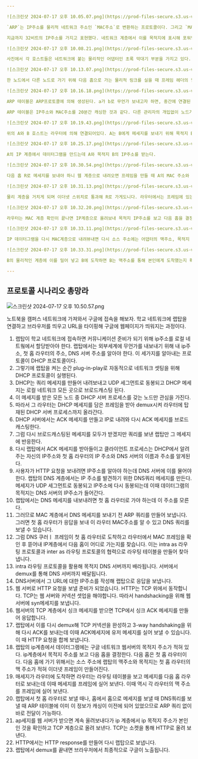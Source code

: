 ```yaml
---

![스크린샷 2024-07-17 오후 10.05.07.png](https://prod-files-secure.s3.us-west-2.amazonaws.com/ad79c095-c62e-4268-8fe9-c9d202ae92f5/01caeb37-551d-4ad3-b0cc-27b91d19456b/%E1%84%89%E1%85%B3%E1%84%8F%E1%85%B3%E1%84%85%E1%85%B5%E1%86%AB%E1%84%89%E1%85%A3%E1%86%BA_2024-07-17_%E1%84%8B%E1%85%A9%E1%84%92%E1%85%AE_10.05.07.png)

`ARP`는 IP주소를 물리적 네트워크 주소인 `MAC주소`로 변환하는 프로토콜이다. 그리고 `MAC 주소`는 네트워크 인터페이스 카드인 NIC에 할당된 고유 식별자 이다.

지금까지 32비트의 IP주소를 가지고 표현했다. 네트워크 계층에서 이를 목적지에 표시해 포워딩 테이블을 작성한다. 실제로 노드에서 노드로 연결되는 링크를 건널 때는 어떤 프레임에 동봉해서 메세지를 보내야한다. IP계층에서 소스와 목적지는 본래 소스 호스트와 목적지 호스트가 아닌 링크의 양 끝에 있는 노드가 소스와 목적지가 된다. 링크를 건낼 때 동봉되는 프레임이 MAC 프레임이며 이 주소가 MAC 주소이다.

![스크린샷 2024-07-17 오후 10.08.21.png](https://prod-files-secure.s3.us-west-2.amazonaws.com/ad79c095-c62e-4268-8fe9-c9d202ae92f5/3f4e328f-6efe-4073-b709-553559cf98d4/%E1%84%89%E1%85%B3%E1%84%8F%E1%85%B3%E1%84%85%E1%85%B5%E1%86%AB%E1%84%89%E1%85%A3%E1%86%BA_2024-07-17_%E1%84%8B%E1%85%A9%E1%84%92%E1%85%AE_10.08.21.png)

사진에서 각 호스트들은 네트워크에 붙는 물리적인 어댑터인 초록 막대기 부분을 가지고 있다. 어댑터에는 각각의 물리적인 MAC 주소가 할당된다. 이는 이들을 연결하는 스위치가 이더넷인지 와이파이인지에 따라 할당된다.

![스크린샷 2024-07-17 오후 10.13.07.png](https://prod-files-secure.s3.us-west-2.amazonaws.com/ad79c095-c62e-4268-8fe9-c9d202ae92f5/a5e5d3ea-a60e-4154-94e6-67b5b306bdff/%E1%84%89%E1%85%B3%E1%84%8F%E1%85%B3%E1%84%85%E1%85%B5%E1%86%AB%E1%84%89%E1%85%A3%E1%86%BA_2024-07-17_%E1%84%8B%E1%85%A9%E1%84%92%E1%85%AE_10.13.07.png)

한 노드에서 다른 노드로 가기 위해 다음 홉으로 가는 물리적 링크를 실을 때 프레임 헤더의 필드의 어댑터의 MAC 주소를 적어 주는 IP주소에 MAC 주소 매핑이 필요하다는 것이다. 이 매핑 정보는 ARP 테이블에 저장되어 있다. 여기에 매핑과 더불어 매핑 정보의 유효시간을 적어둔 TTL 정보도 있다. 이렇게 일정 시간동안 유지가 되는 정보를 soft state라 한다.

![스크린샷 2024-07-17 오후 10.16.18.png](https://prod-files-secure.s3.us-west-2.amazonaws.com/ad79c095-c62e-4268-8fe9-c9d202ae92f5/07193b1e-6d8d-43f2-a2f9-a76ada7cb3fe/%E1%84%89%E1%85%B3%E1%84%8F%E1%85%B3%E1%84%85%E1%85%B5%E1%86%AB%E1%84%89%E1%85%A3%E1%86%BA_2024-07-17_%E1%84%8B%E1%85%A9%E1%84%92%E1%85%AE_10.16.18.png)

ARP 테이블은 ARP프로토콜에 의해 생성된다. a가 b로 무언가 보내고자 하면, 중간에 연결된 이더넷 스위치를 위해 이더넷 프레임에 자신과 b의 mac 주소를 실어줘야한다. 그러나 a가 b의 MAC주소를 모르니 a는 ARP 쿼리를 브로드캐스팅 하는데 쿼리에 b의 IP주소를 실어 보낸다. 브로드캐스팅 하면 네트워크의 모든 노드들이 받아 보게 되는데 b는 그 IP주소와 자신이 일치하니 a의 요청을 알아차리고 a에 ARP retrive하여 MAC주소를 보낸다.

ARP 테이블은 IP주소와 MAC주소를 20분간 캐싱한 것과 같다. 다른 관리자의 개입없이 노드가 직접 ARP 테이블을 셋팅할 수 있으니 즉시 시작 가능한 플러그인 플레이 방식이다.

![스크린샷 2024-07-17 오후 10.19.43.png](https://prod-files-secure.s3.us-west-2.amazonaws.com/ad79c095-c62e-4268-8fe9-c9d202ae92f5/25708876-5cb1-451a-9ef1-0e93e6812984/%E1%84%89%E1%85%B3%E1%84%8F%E1%85%B3%E1%84%85%E1%85%B5%E1%86%AB%E1%84%89%E1%85%A3%E1%86%BA_2024-07-17_%E1%84%8B%E1%85%A9%E1%84%92%E1%85%AE_10.19.43.png)

위의 A와 B 호스트는 라우터에 의해 연결되어있다. A는 B에게 메세지를 보내기 위해 목적지 B의 IP주소를 알고 있어야한다. A는 B로 메세지를 보내기 위해 first hop라우터로 보내야한다. 이 때 라우터 R로 무언가를 보내려면 라우터 R의 맥 주소를 알아야한다. a에서 b로 가기 위한 다음 홉은 R이라는 결정을 IP에서 이뤄진다. R의 MAC 주소는 ARP에 의해 알 수 있다. A는 B의 IP 주소를 알기 전 URL name을 알고있는데 DNS를 통해 URL과 해당 IP주소를 알 수 있다.

![스크린샷 2024-07-17 오후 10.25.17.png](https://prod-files-secure.s3.us-west-2.amazonaws.com/ad79c095-c62e-4268-8fe9-c9d202ae92f5/c208f0b2-fa6f-4c04-9da7-ecc7ac85335c/%E1%84%89%E1%85%B3%E1%84%8F%E1%85%B3%E1%84%85%E1%85%B5%E1%86%AB%E1%84%89%E1%85%A3%E1%86%BA_2024-07-17_%E1%84%8B%E1%85%A9%E1%84%92%E1%85%AE_10.25.17.png)

A의 IP 계층에서 데이터그램을 만드는데 A와 목적지 B의 IP주소를 받는다.

![스크린샷 2024-07-17 오후 10.30.54.png](https://prod-files-secure.s3.us-west-2.amazonaws.com/ad79c095-c62e-4268-8fe9-c9d202ae92f5/2f447f96-ebfd-4569-a41b-65a8987a2b69/%E1%84%89%E1%85%B3%E1%84%8F%E1%85%B3%E1%84%85%E1%85%B5%E1%86%AB%E1%84%89%E1%85%A3%E1%86%BA_2024-07-17_%E1%84%8B%E1%85%A9%E1%84%92%E1%85%AE_10.30.54.png)

다음 홉 R로 메세지를 보내야 하니 웹 계층으로 내려오면 프레임을 만들 때 A의 MAC 주소와 R의 MAC주소를 적는다.

![스크린샷 2024-07-17 오후 10.31.13.png](https://prod-files-secure.s3.us-west-2.amazonaws.com/ad79c095-c62e-4268-8fe9-c9d202ae92f5/31dad64a-d70a-4d96-8aae-b8ea263c95dc/%E1%84%89%E1%85%B3%E1%84%8F%E1%85%B3%E1%84%85%E1%85%B5%E1%86%AB%E1%84%89%E1%85%A3%E1%86%BA_2024-07-17_%E1%84%8B%E1%85%A9%E1%84%92%E1%85%AE_10.31.13.png)

물리 계층을 거치게 되며 이더넷 스위치로 통과해 R로 가게도니다. 라우터에서는 프레임에 있는 소스와 데스티네이션 MAC 주소를 보고 본인에게 잘 왔는지 확인하고 이 정보를 조회한다.

![스크린샷 2024-07-17 오후 10.32.20.png](https://prod-files-secure.s3.us-west-2.amazonaws.com/ad79c095-c62e-4268-8fe9-c9d202ae92f5/79b054dc-ae84-404a-9e4f-ed99a66b893b/%E1%84%89%E1%85%B3%E1%84%8F%E1%85%B3%E1%84%85%E1%85%B5%E1%86%AB%E1%84%89%E1%85%A3%E1%86%BA_2024-07-17_%E1%84%8B%E1%85%A9%E1%84%92%E1%85%AE_10.32.20.png)

라우터는 MAC 계층 확인이 끝나면 IP계층으로 올려보내 목적지 IP주소를 보고 다음 홉을 결정하고 다음 홉을 위한 인터페이스인 어댑터로 보낸다.

![스크린샷 2024-07-17 오후 10.33.11.png](https://prod-files-secure.s3.us-west-2.amazonaws.com/ad79c095-c62e-4268-8fe9-c9d202ae92f5/21430370-ed3a-4ded-b9f3-973b04af7513/%E1%84%89%E1%85%B3%E1%84%8F%E1%85%B3%E1%84%85%E1%85%B5%E1%86%AB%E1%84%89%E1%85%A3%E1%86%BA_2024-07-17_%E1%84%8B%E1%85%A9%E1%84%92%E1%85%AE_10.33.11.png)

IP 데이터그램을 다시 MAC계층으로 내려뷰내면 다시 소스 주소에는 어댑터의 맥주소, 목적지 주소에는 B의 어댑터 맥 주소를 적는다.

![스크린샷 2024-07-17 오후 10.33.31.png](https://prod-files-secure.s3.us-west-2.amazonaws.com/ad79c095-c62e-4268-8fe9-c9d202ae92f5/085b85fc-69f0-460f-a4a4-2960e69e4ef9/%E1%84%89%E1%85%B3%E1%84%8F%E1%85%B3%E1%84%85%E1%85%B5%E1%86%AB%E1%84%89%E1%85%A3%E1%86%BA_2024-07-17_%E1%84%8B%E1%85%A9%E1%84%92%E1%85%AE_10.33.31.png)

B의 물리적인 계층에 이를 밀어 넣고 B에 도착하면 B는 맥주소를 통해 본인에게 도착했는지 확인하고, IP계층으로 올려보내 본인에게 잘 왔는지 확인한다. 즉, IP주소는 목적지 호스트로 가기 위한 다음 홉이 누구인가를 결정하는 것이며, MAC주소는 다음 홉으로 가기위한 링크를 타야하는데 이 링크를 타기 위한 소스 데스티네이션 프레임을 만들어 내보내는것이다.

---
```


## 프로토콜 시나리오 총망라

![스크린샷 2024-07-17 오후 10.50.57.png](https://prod-files-secure.s3.us-west-2.amazonaws.com/ad79c095-c62e-4268-8fe9-c9d202ae92f5/728b7b93-54a9-47ab-9ded-3d0d325efcc9/%E1%84%89%E1%85%B3%E1%84%8F%E1%85%B3%E1%84%85%E1%85%B5%E1%86%AB%E1%84%89%E1%85%A3%E1%86%BA_2024-07-17_%E1%84%8B%E1%85%A9%E1%84%92%E1%85%AE_10.50.57.png)

노트북을 캠퍼스 네트워크에 가져와서 구글에 접속을 해보자. 학교 네트워크에 랩탑을 연결하고 브라우저를 띄우고 URL을 타이핑해 구글에 웹페이지가 띄워지는 과정이다.

1. 랩탑이 학교 네트워크에 접속하면 커뮤니케이션 준비가 되기 위해 ip주소를 로컬 네트웤에서 할당받아야 한다. 랩탑에서는 외부세계에 무언가를 내보내기 위해 내 ip주소, 첫 홉 라우터의 주소, DNS 서버 주소를 알아야 한다. 이 세가지를 알아내는 프로토콜이 DHCP 프로토콜이다.
2. 그렇기에 랩탑을 켜는 순간 plug-in-play로 자동적으로 네트워크 셋팅을 위해 DHCP 프로토콜이 실행된다.
3. DHCP는 쿼리 메세지를 만들어 내려보내고 UDP 세그먼트로 동봉되고 DHCP 메세지는 로컬 네트워크 모든 곳으로 브로드캐스팅 된다.
4. 이 메세지를 받은 모든 노드 중 DHCP 서버 프로세스를 갖는 노드만 관심을 가진다.
5. 따라서 그 라우터는 DHCP 메세지를 담은 프레임을 받아 demux시켜 라우터에 탑재된 DHCP 서버 프로세스까지 올라간다.
6. DHCP 서버에서는 ACK 메세지를 만들고 IP로 내려와 다시 ACK 메세지를 브로드캐스팅한다.
7. 그럼 다시 브로드캐스팅된 메세지를 모두가 받겠지만 쿼리를 보낸 랩탑만 그 메세지에 반응한다.
8. 다시 랩탑에서 ACK 메세지를 받아들이고 클라이언트 프로세스는 DHCP에서 알려주는 자신의 IP주소와 첫 홉 라우터의 IP 주소와 DNS 서버의 이름과 주소를 알게된다.
9. 사용자가 HTTP 요청을 보내려면 IP주소를 알아야 하는데 DNS 서버에 이를 물어야 한다. 랩탑의 DNS 계층에서는 IP 주소를 발견하기 위한 DNS쿼리 메세지를 만든다. 메세지가 UDP 세그먼트로 동봉되고 IP주소에 다시 동봉되는데 이때 데이터그램의 목적지는 DNS 서버의 IP주소가 들어간다.
10. 랩탑에서는 DNS 메세지를 내보내려면 첫 홉 라우터로 가야 하는데 이 주소를 모른다.
11. 그러므로 MAC 계층에서 DNS 메세지를 보내기 전 ARP 쿼리를 만들어 보냅니다. 그러면 첫 홉 라우터가 응답을 보내 이 라우터 MAC주소를 알 수 있고 DNS 쿼리를 보낼 수 있습니다.
12. 그럼 DNS 쿠러ㅣ 프레임이 첫 홉 라우터로 도착하고 라우터에서 MAC 프레임을 확인 후 뜯어내 IP계층에서 다음 홉이 어디로 가는지를 찾습니다. 이는 intra as 라우팅 프로토콜과 inter as 라우팅 프로토콜의 협력으로 라우팅 테이블을 만들어 찾아냅니다.
13. intra 라우팅 프로토콜을 활용해 목적지 DNS 서버까지 배라됩니다. 서버에서 demux를 통해 DNS 서버까지 배달됩니다.
14. DNS서버에서 그 URL에 대한 IP주소를 작성해 랩탑으로 응답을 보냅니다.
15. 웹 서버로 HTTP 요청을 보낼 준비가 되었습니다. HTTP는 TCP 위에서 동작합니다. TCP는 웹 서버와 커넥션 셋업을 해야합니다. 따라서 handshacking을 위해 웹 서버에 syn메세지를 보냅니다.
16. 웹서버의 TCP 계층에서 싱크 메세지를 받으면 TCP에서 싱크 ACK 메세지를 만들어 응답합니다.
17. 랩탑에서 이를 다시 demux해 TCP 커넥션을 완성하고 3-way handshaking을 위해 다시 ACK를 보내는데 이때 ACK메세지에 유저 메세지를 실어 보낼 수 있습니다. 이 때 HTTP 요청을 합께 보냅니다.
18. 랩탑의 ip계층에서 데이터그램에는 구글 네트워크 웹서버의 목적지 주소가 적혀 있다. ip계층에서 목적지 주소를 보고 다음 홉을 결정한다. 다음 홉은 첫 홉 라우터이다. 다음 홉에 가기 위해서는 소스 주소에 랩탑의 맥주소와 목적지는 첫 홉 라우터의 맥 주소가 적혀 이더넷 프레임이 만들어진다.
19. 매세지가 라우터에 도착하면 라우터는 라우팅 테이블을 보고 메세지를 다음 홉 라우터로 보내는데 이때 메세지를 프레임에 실어 보낸다. 이때 역시 각 라우터의 맥 주소를 프레임에 실어 보낸다.
20. 랩탑에서 첫 홉 라우터로 보낼 때나, 홉에서 홉으로 메세지를 보낼 때 DNS쿼리를 보낼 때 ARP 테이블에 이미 이 정보가 캐싱이 이전에 되어 있었으므로 ARP 쿼리 없이 바로 전달이 가능하다.
21. ap세지를 웹 서버가 받으면 계속 올려보내다가 ip 계층에서 ip 목적지 주소가 본인인 것을 확인하고 TCP 계층으로 올려 보낸다. TCP는 소켓을 통해 HTTP로 올려 보낸다.
22. HTTP에서는 HTTP response를 만들어 다시 랩탑으로 보냅니다.
23. 랩탑에서 demux를 끝내면 브라우저에서 최종적으로 구글이 노출됩니다.